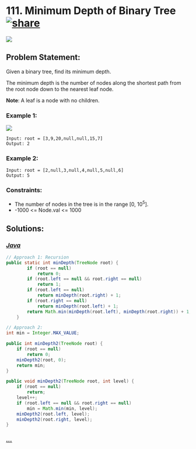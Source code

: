 # 111. Minimum Depth of Binary Tree [![share]](https://leetcode.com/problems/minimum-depth-of-binary-tree/)

![][easy]

## Problem Statement:

Given a binary tree, find its minimum depth.

The minimum depth is the number of nodes along the shortest path from the root node down to the nearest leaf node.

**Note**: A leaf is a node with no children.

### Example 1:

![](https://assets.leetcode.com/uploads/2020/10/12/ex_depth.jpg)

```
Input: root = [3,9,20,null,null,15,7]
Output: 2
```

### Example 2:

```
Input: root = [2,null,3,null,4,null,5,null,6]
Output: 5
```

### Constraints:

- The number of nodes in the tree is in the range [0, 10<sup>5</sup>].
- -1000 <= Node.val <= 1000

## Solutions:

### [_Java_](./MinDepthOfBinaryTree.java)

```java
// Approach 1: Recursion
public static int minDepth(TreeNode root) {
        if (root == null)
            return 0;
        if (root.left == null && root.right == null)
            return 1;
        if (root.left == null)
            return minDepth(root.right) + 1;
        if (root.right == null)
            return minDepth(root.left) + 1;
        return Math.min(minDepth(root.left), minDepth(root.right)) + 1;
    }
```

```java
// Approach 2:
int min = Integer.MAX_VALUE;

public int minDepth2(TreeNode root) {
    if (root == null)
        return 0;
    minDepth2(root, 0);
    return min;
}

public void minDepth2(TreeNode root, int level) {
    if (root == null)
        return;
    level++;
    if (root.left == null && root.right == null)
        min = Math.min(min, level);
    minDepth2(root.left, level);
    minDepth2(root.right, level);
}
```

### [_..._]()

```

```

<!----------------------------------{ link }--------------------------------->

[share]: https://img.icons8.com/external-anggara-blue-anggara-putra/20/000000/external-share-user-interface-basic-anggara-blue-anggara-putra-2.png
[easy]: https://img.shields.io/badge/Difficulty-Easy-green.svg
